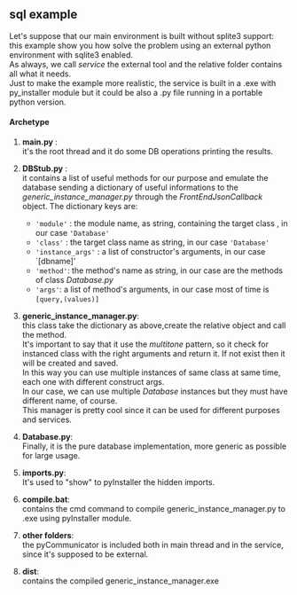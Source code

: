 ## sql example

Let's suppose that our main environment is built without splite3 support:  
this example show you how solve the problem using an external python environment with sqlite3 enabled.   
As always, we call *service* the external tool and the relative folder contains all what it needs.  
Just to make the example more realistic, the service is built in a .exe with py_installer module but it could be also a .py file running in a portable python version.  
  

#### Archetype

1. **main.py** :  
it's the root thread and it do some DB operations printing the results.  

2. **DBStub.py** :  
it contains a list of useful methods for our purpose and emulate the database sending a dictionary of useful informations to the *generic_instance_manager.py* through the *FrontEndJsonCallback* object. The dictionary keys are:
   * `'module'` : the module name, as string, containing the target class , in our case `'Database'`
   * `'class'` : the target class name as string, in our case `'Database'`
   * `'instance_args'` : a list of constructor's arguments, in our case `[dbname]'
   * `'method'`: the method's name as string,  in our case are the methods of class *Database.py*
   * `'args'`: a list of method's arguments, in our case most of time is `[query,(values)]`

3. **generic_instance_manager.py**:  
this class take the dictionary as above,create the relative object and call the method.  
It's important to say that it use the *multitone* pattern, so it check for instanced class with the right arguments and return it. If not exist then it will be created and saved.  
In this way you can use multiple instances of same class at same time, each one with different construct args.  
In our case, we can use multiple *Database* instances but they must have different name, of course.  
This manager is pretty cool since it can be used for different purposes and services.  

4. **Database.py**:  
Finally, it is the pure database implementation, more generic as possible for large usage.  

5. **imports.py**:  
It's used to "show" to pyInstaller the hidden imports.  

6. **compile.bat**:  
contains the cmd command to compile generic_instance_manager.py to .exe using pyInstaller module.  

7. **other folders**:  
the pyCommunicator is included both in main thread and in the service, since it's supposed to be external.  

8. **dist**:  
contains the compiled generic_instance_manager.exe
